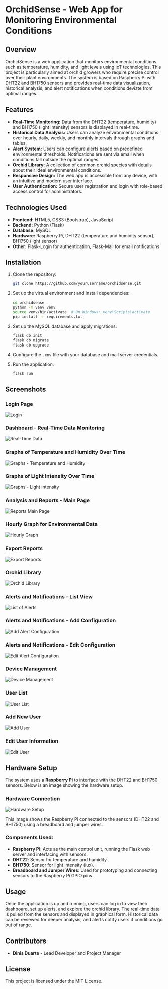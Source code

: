 # OrchidSense - Web App for Monitoring Environmental Conditions

## Overview

OrchidSense is a web application that monitors environmental conditions such as temperature, humidity, and light levels using IoT technologies. This project is particularly aimed at orchid growers who require precise control over their plant environments. The system is based on Raspberry Pi with DHT22 and BH1750 sensors and provides real-time data visualization, historical analysis, and alert notifications when conditions deviate from optimal ranges.

## Features

- **Real-Time Monitoring:** Data from the DHT22 (temperature, humidity) and BH1750 (light intensity) sensors is displayed in real-time.
- **Historical Data Analysis:** Users can analyze environmental conditions over hourly, daily, weekly, and monthly intervals through graphs and tables.
- **Alert System:** Users can configure alerts based on predefined environmental thresholds. Notifications are sent via email when conditions fall outside the optimal ranges.
- **Orchid Library:** A collection of common orchid species with details about their ideal environmental conditions.
- **Responsive Design:** The web app is accessible from any device, with an intuitive and modern user interface.
- **User Authentication:** Secure user registration and login with role-based access control for administrators.

## Technologies Used

- **Frontend:** HTML5, CSS3 (Bootstrap), JavaScript
- **Backend:** Python (Flask)
- **Database:** MySQL
- **Hardware:** Raspberry Pi, DHT22 (temperature and humidity sensor), BH1750 (light sensor)
- **Other:** Flask-Login for authentication, Flask-Mail for email notifications

## Installation

1. Clone the repository:
    ```bash
    git clone https://github.com/yourusername/orchidsense.git
    ```

2. Set up the virtual environment and install dependencies:
    ```bash
    cd orchidsense
    python -m venv venv
    source venv/bin/activate  # On Windows: venv\Scripts\activate
    pip install -r requirements.txt
    ```

3. Set up the MySQL database and apply migrations:
    ```bash
    flask db init
    flask db migrate
    flask db upgrade
    ```

4. Configure the `.env` file with your database and mail server credentials.

5. Run the application:
    ```bash
    flask run
    ```

## Screenshots

### Login Page
![Login](path-to-screenshots/login.png)

### Dashboard - Real-Time Data Monitoring
![Real-Time Data](static/assets/screenshots/dados_em_tempo_real.png)

### Graphs of Temperature and Humidity Over Time
![Graphs - Temperature and Humidity](static/assets/screenshots/dados_em_tempo_real_graficos_temp_hum.png)

### Graphs of Light Intensity Over Time
![Graphs - Light Intensity](static/assets/screenshots/dados_em_tempo_real_graficos_lux.png)

### Analysis and Reports - Main Page
![Reports Main Page](static/assets/screenshots/analises_e_relatorios_main.png)

### Hourly Graph for Environmental Data
![Hourly Graph](static/assets/screenshots/analises_e_relatorios_grafico_horario.png)

### Export Reports
![Export Reports](static/assets/screenshots/analises_e_relatorios_export.png)

### Orchid Library
![Orchid Library](static/assets/screenshotss/biblioteca_de_orquideas.png)

### Alerts and Notifications - List View
![List of Alerts](static/assets/screenshots/alertas_e_notificacoes_list.png)

### Alerts and Notifications - Add Configuration
![Add Alert Configuration](path-to-screenshots/alertas_e_notificacoes_add_config.png)

### Alerts and Notifications - Edit Configuration
![Edit Alert Configuration](static/assets/screenshots/alertas_e_notificacoes_edit.png)


### Device Management
![Device Management](static/assets/screenshots/gestao_de_dispositivos.png)

### User List
![User List](static/assets/screenshots/gestao_de_utilizadores_list.png)

### Add New User
![Add User](static/assets/screenshots/gestao_de_utilizadores_add_user.png)

### Edit User Information
![Edit User](static/assets/screenshots/gestao_de_utilizadores_edit_user.png)



## Hardware Setup

The system uses a **Raspberry Pi** to interface with the DHT22 and BH1750 sensors. Below is an image showing the hardware setup.

### Hardware Connection

![Hardware Setup](path-to-hardware-image/hardware.jpg)

This image shows the Raspberry Pi connected to the sensors (DHT22 and BH1750) using a breadboard and jumper wires.

### Components Used:
- **Raspberry Pi**: Acts as the main control unit, running the Flask web server and interfacing with sensors.
- **DHT22**: Sensor for temperature and humidity.
- **BH1750**: Sensor for light intensity (lux).
- **Breadboard and Jumper Wires**: Used for prototyping and connecting sensors to the Raspberry Pi GPIO pins.

## Usage

Once the application is up and running, users can log in to view their dashboard, set up alerts, and explore the orchid library. The real-time data is pulled from the sensors and displayed in graphical form. Historical data can be reviewed for deeper analysis, and alerts notify users if conditions go out of range.

## Contributors

- **Dinis Duarte** - Lead Developer and Project Manager

## License

This project is licensed under the MIT License.
